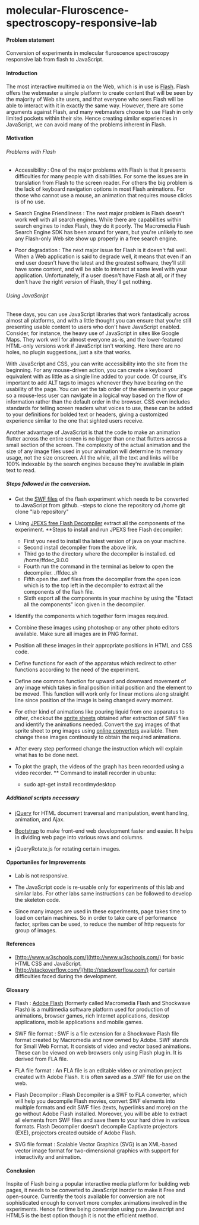 # molecular-Fluroscence-spectroscopy-responsive-lab
#### Problem statement
Conversion of experiments in molecular fluroscence spectroscopy responsive lab from flash to JavaScript.

#### Introduction
The most interactive multimedia on the Web, which is in use is [Flash](#glossary). Flash offers the webmaster a single platform to create content that will be seen by the majority of Web site users, and that everyone who sees Flash will be able to interact with it in exactly the same way. However, there are some arguments against Flash, and many webmasters choose to use Flash in only limited pockets within their site. Hence creating similar experiences in JavaScript, we can avoid many of the problems inherent in Flash.

#### Motivation
###### Problems with Flash

* Accessibility : One of the major problems with Flash is that it presents difficulties for many people with disabilities. For some the issues are in translation from Flash to the screen reader. For others the big problem is the lack of keyboard navigation options in most Flash animations. For those who cannot use a mouse, an animation that requires mouse clicks is of no use.

* Search Engine Friendliness : The next major problem is Flash doesn't work well with all search engines. While there are capabilities within search engines to index Flash, they do it poorly. The Macromedia Flash Search Engine SDK has been around for years, but you're unlikely to see any Flash-only Web site show up properly in a free search engine. 

* Poor degradation : The next major issue for Flash is it doesn't fail well. When a Web application is said to degrade well, it means that even if an end user doesn't have the latest and the greatest software, they'll still have some content, and will be able to interact at some level with your application. Unfortunately, if a user doesn't have Flash at all, or if they don't have the right version of Flash, they'll get nothing.

###### Using JavaScript

These days, you can use JavaScript libraries that work fantastically across almost all platforms, and with a little thought you can ensure that you're still presenting usable content to users who don't have JavaScript enabled. Consider, for instance, the heavy use of JavaScript in sites like Google Maps. They work well for almost everyone as-is, and the lower-featured HTML-only versions work if JavaScript isn't working. Here there are no holes, no plugin suggestions, just a site that works.

With JavaScript and CSS, you can write accessibility into the site from the beginning. For any mouse-driven action, you can create a keyboard equivalent with as little as a single line added to your code. Of course, it's important to add ALT tags to images whenever they have bearing on the usability of the page. You can set the tab order of the elements in your page so a mouse-less user can navigate in a logical way based on the flow of information rather than the default order in the browser. CSS even includes standards for telling screen readers what voices to use, these can be added to your definitions for bolded text or headers, giving a customized experience similar to the one that sighted users receive.

Another advantage of JavaScript is that the code to make an animation flutter across the entire screen is no bigger than one that flutters across a small section of the screen. The complexity of the actual animation and the size of any image files used in your animation will determine its memory usage, not the size onscreen. All the while, all the text and links will be 100% indexable by the search engines because they're available in plain text to read.


##### Steps followed in the conversion.

* Get the [SWF files](#glossary) of the flash experiment which needs to be converted to JavaScript from github.
  -steps to clone the repository
   cd /home
   git clone "lab repository"

* Using [JPEXS free Flash Decompiler](https://www.free-decompiler.com/flash/download/) extract all the components of the experiment.
  **Steps to install and run JPEXS free Flash decompiler:
  - First you need to install tha latest version of java on your machine.
  - Second install decompiler from the above link.
  - Third go to the directory where the decompiler is installed.
   cd /home/ffdec_9.0.0
  - Fourth run the command in the terminal as below to open the decompiler.
   ./ffdec.sh
  - Fifth open the .swf files from the decompiler from the open icon which is to the top left in the decompiler to extraxt all the components of the flash file.
  - Sixth export all the components in your machine by using the "Extact all the components" icon given in the decompiler.

* Identify the components which together form images required.

* Combine these images using photoshop or any other photo editors available. Make sure all images are in PNG format.

* Position all these images in their appropriate positions in HTML and CSS code.

* Define functions for each of the apparatus which redirect to other functions according to the need of the experiment.

* Define one common function for upward and downward movement of any image which takes in final position initial position and the element to be moved. This function will work only for linear motions along straight line since position of the image is being changed every moment.

* For other kind of animations like pouring liquid from one apparatus to other, checkout the [sprite sheets](http://kwiksher.com/tutorials_kwik/tutorial-sprites/) obtained after extraction of SWF files and identify the animations needed. Convert the [svg](#glossary) images of that sprite sheet to png images using [online convertors](http://image.online-convert.com/convert-to-png) available. Then change these images continously to obtain the required animations.

* After every step performed change the instruction which will explain what has to be done next.

* To plot the graph, the videos of the graph has been recorded using a video recorder.
  ** Command to install recorder in ubuntu:
  -  sudo apt-get install recordmydesktop
  
  

##### Additional scripts necessary 

* [jQuery](https://jquery.com/) for HTML document traversal and manipulation, event handling, animation, and Ajax.

* [Bootstrap](http://getbootstrap.com/) to make front-end web development faster and easier. It helps in dividing web page into various rows and columns.

* jQueryRotate.js for rotating certain images.

#### Opportuniies for Improvements 

* Lab is not responsive.

* The JavaScript code is re-usable only for experiments of this lab and similar labs. For other labs same instructions can be followed to develop the skeleton code.

* Since many images are used in these experiments, page takes time to load on certain machines. So in order to take care of performance factor, sprites can be used, to reduce the number of http requests for group of images. 

#### References
* [http://www.w3schools.com/](http://www.w3schools.com/) for basic HTML CSS and JavaScript.
* [http://stackoverflow.com/](http://stackoverflow.com/) for certain difficulties faced during the development.

#### Glossary

* Flash : [Adobe Flash](http://www.adobe.com/products/flashplayer.html) (formerly called Macromedia Flash and Shockwave Flash) is a multimedia software platform used for production of animations, browser games, rich Internet applications, desktop applications, mobile applications and mobile games.

* SWF file format : SWF is a file extension for a Shockwave Flash file format created by Macromedia and now owned by Adobe. SWF stands for Small Web Format. It consists of video and vector based animations. These can be viewed on web browsers only using Flash plug in. It is derived from FLA file.

* FLA file format : An FLA file is an editable video or animation project created with Adobe Flash. It is often saved as a .SWF file for use on the web.

* Flash Decompilor : Flash Decompiler is a SWF to FLA converter, which will help you decompile Flash movies, convert SWF elements into multiple formats and edit SWF files (texts, hyperlinks and more) on the go without Adobe Flash installed. Moreover, you will be able to extract all elements from SWF files and save them to your hard drive in various formats. Flash Decompiler doesn't decompile Captivate projectors (EXE), projectors created outside of Adobe Flash.

* SVG file format : Scalable Vector Graphics (SVG) is an XML-based vector image format for two-dimensional graphics with support for interactivity and animation. 


#### Conclusion
Inspite of Flash being a popular interactive media platform for building web pages, it needs to be converted to JavaScript inorder to make it Free and open-source. Currently the tools available for conversion are not sophisticated enough to convert more complex animations involved in the experiments. Hence for time being conversion using pure Javascript and HTML5 is the best option though it is not the efficient method. 
